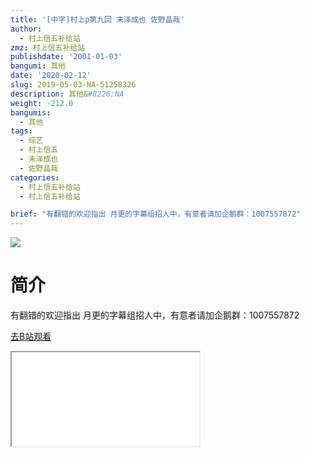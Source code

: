 ```yaml
---
title: '[中字]村上p第九回 末泽成也 佐野晶哉'
author:
  - 村上信五补给站
zmz: 村上信五补给站
publishdate: '2001-01-03'
bangumi: 其他
date: '2020-02-12'
slug: 2019-05-03-NA-51258326
description: 其他&#8226;NA
weight: -212.0
bangumis:
  - 其他
tags:
  - 综艺
  - 村上信五
  - 未泽成也
  - 佐野晶哉
categories:
  - 村上信五补给站
  - 村上信五补给站

brief: "有翻错的欢迎指出 月更的字幕组招人中，有意者请加企鹅群：1007557872"
---
```

![](https://raw.githubusercontent.com/tcgriffith/owaraisite/master/static/tmpimg/8c153e7acf05a5118ead13e69fa4d9bc5fd6571f.jpg.480.jpg)
# 简介  
有翻错的欢迎指出
月更的字幕组招人中，有意者请加企鹅群：1007557872  

[去B站观看](https://www.bilibili.com/video/av51258326/)
<div class ="resp-container"><iframe class="testiframe" src="//player.bilibili.com/player.html?aid=51258326"", scrolling="no", allowfullscreen="true" > </iframe></div> 
